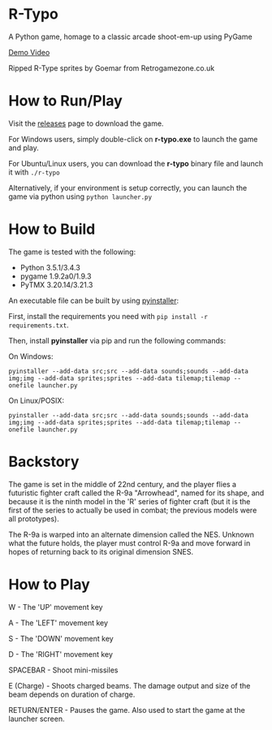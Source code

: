 # R-Typo
A Python game, homage to a classic arcade shoot-em-up using PyGame

<a href="https://youtu.be/_gXg7TGss5k">Demo Video</a>

Ripped R-Type sprites by Goemar from Retrogamezone.co.uk

# How to Run/Play

Visit the <a href="https://github.com/rkenmi/R-Typo/releases">releases</a> page to download the game.

For Windows users, simply double-click on **r-typo.exe** to launch the game and play.

For Ubuntu/Linux users, you can download the **r-typo** binary file and launch it with `./r-typo`

Alternatively, if your environment is setup correctly, you can launch the game via python using `python launcher.py`

# How to Build

The game is tested with the following:
- Python 3.5.1/3.4.3
- pygame 1.9.2a0/1.9.3
- PyTMX 3.20.14/3.21.3

An executable file can be built by using <a href="http://www.pyinstaller.org/">pyinstaller</a>:

First, install the requirements you need with `pip install -r requirements.txt`.

Then, install **pyinstaller** via pip and run the following commands:

On Windows:

    pyinstaller --add-data src;src --add-data sounds;sounds --add-data img;img --add-data sprites;sprites --add-data tilemap;tilemap --onefile launcher.py
    
On Linux/POSIX:

    pyinstaller --add-data src;src --add-data sounds;sounds --add-data img;img --add-data sprites;sprites --add-data tilemap;tilemap --onefile launcher.py

# Backstory

The game is set in the middle of 22nd century, and the player flies a futuristic fighter craft called the R-9a "Arrowhead", named for its shape, and because it is the ninth model in the 'R' series of fighter craft (but it is the first of the series to actually be used in combat; the previous models were all prototypes). 

The R-9a is warped into an alternate dimension called the NES. Unknown what the future holds, the player must control R-9a and move forward in hopes of returning back to its original dimension SNES.

# How to Play
W - The 'UP' movement key

A - The 'LEFT' movement key

S - The 'DOWN' movement key

D - The 'RIGHT' movement key


SPACEBAR - Shoot mini-missiles

E (Charge) - Shoots charged beams. The damage output and size of the beam depends on duration of charge.

RETURN/ENTER - Pauses the game. Also used to start the game at the launcher screen.
